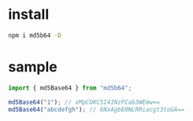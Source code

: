 # install

```sh
npm i md5b64 -D
```

# sample

```ts
import { md5Base64 } from "md5b64";

md5Base64("1"); // xMpCOKC5I4INzFCab3WEmw==
md5Base64("abcdefgh"); // 6NxAgbE0NLRRiacgt3toGA==
```
